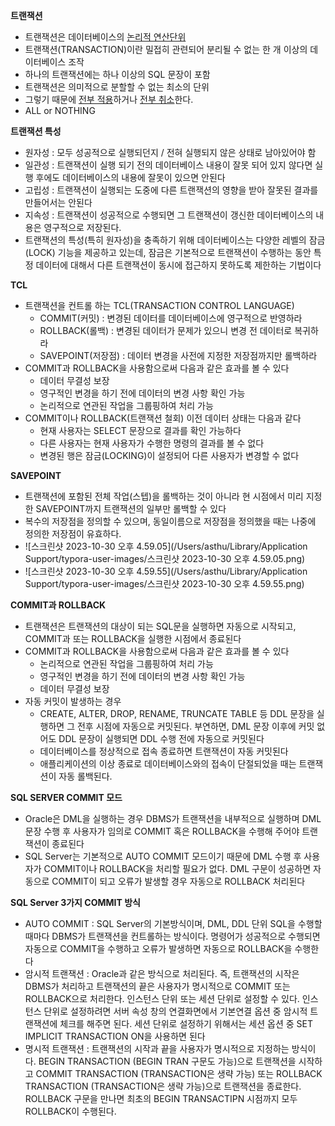 **트랜잭션**

- 트랜잭션은 데이터베이스의 <u>논리적 연산단위</u>
- 트랜잭션(TRANSACTION)이란 밀접히 관련되어 분리될 수 없는 한 개 이상의 데이터베이스 조작
- 하나의 트랜잭션에는 하나 이상의 SQL 문장이 포함
- 트랜잭션은 의미적으로 분할할 수 없는 최소의 단위
- 그렇기 때문에 <u>전부 적용</u>하거나 <u>전부 취소</u>한다.
- ALL or NOTHING

**트랜잭션 특성**

- 원자성 : 모두 성공적으로 실행되던지 / 전혀 실행되지 않은 상태로 남아있어야 함
- 일관성 : 트랜잭션이 실행 되기 전의 데이터베이스 내용이 잘못 되어 있지 않다면 실행 후에도 데이터베이스의 내용에 잘못이 있으면 안된다
- 고립성 : 트랜잭션이 실행되는 도중에 다른 트랜잭션의 영향을 받아 잘못된 결과를 만들어서는 안된다
- 지속성 : 트랜잭션이 성공적으로 수행되면 그 트랜잭션이 갱신한 데이터베이스의 내용은 영구적으로 저장된다.
- 트랜잭션의 특성(특히 원자성)을 충족하기 위해 데이터베이스는 다양한 레벨의 잠금(LOCK) 기능을 제공하고 있는데, 잠금은 기본적으로 트랜잭션이 수행하는 동안 특정 데이터에 대해서 다른 트랜잭션이 동시에 접근하지 못하도록 제한하는 기법이다

**TCL**

- 트랜잭션을 컨트롤 하는 TCL(TRANSACTION CONTROL LANGUAGE)
  - COMMIT(커밋) : 변경된 데이터를 데이터베이스에 영구적으로 반영하라
  - ROLLBACK(롤백) : 변경된 데이터가 문제가 있으니 변경 전 데이터로 복귀하라
  - SAVEPOINT(저장점) : 데이터 변경을 사전에 지정한 저장점까지만 롤백하라
- COMMIT과 ROLLBACK을 사용함으로써 다음과 같은 효과를 볼 수 있다
  - 데이터 무결성 보장
  - 영구적인 변경을 하기 전에 데이터의 변경 사항 확인 가능
  - 논리적으로 연관된 작업을 그룹핑하여 처리 가능
- COMMIT이나 ROLLBACK(트랜잭션 철회) 이전 데이터 상태는 다음과 같다
  - 현재 사용자는 SELECT 문장으로 결과를 확인 가능하다
  - 다른 사용자는 현재 사용자가 수행한 명령의 결과를 볼 수 없다
  - 변경된 행은 잠금(LOCKING)이 설정되어 다른 사용자가 변경할 수 없다

**SAVEPOINT**

- 트랜잭션에 포함된 전체 작업(스텝)을 롤백하는 것이 아니라 현 시점에서 미리 지정한 SAVEPOINT까지 트랜잭션의 일부만 롤백할 수 있다
- 복수의 저장점을 정의할 수 있으며, 동일이름으로 저장점을 정의했을 때는 나중에 정의한 저장점이 유효하다.
- ![스크린샷 2023-10-30 오후 4.59.05](/Users/asthu/Library/Application Support/typora-user-images/스크린샷 2023-10-30 오후 4.59.05.png)
- ![스크린샷 2023-10-30 오후 4.59.55](/Users/asthu/Library/Application Support/typora-user-images/스크린샷 2023-10-30 오후 4.59.55.png)

**COMMIT과 ROLLBACK**

- 트랜잭션은 트랜잭션의 대상이 되는 SQL문을 실행하면 자동으로 시작되고, COMMIT과 또는 ROLLBACK을 실행한 시점에서 종료된다
- COMMIT과 ROLLBACK을 사용함으로써 다음과 같은 효과를 볼 수 있다
  - 논리적으로 연관된 작업을 그룹핑하여 처리 가능
  - 영구적인 변경을 하기 전에 데이터의 변경 사항 확인 가능
  - 데이터 무결성 보장
- 자동 커밋이 발생하는 경우
  - CREATE, ALTER, DROP, RENAME, TRUNCATE TABLE 등 DDL 문장을 실행하면 그 전후 시점에 자동으로 커밋된다. 부연하면, DML 문장 이후에 커밋 없어도 DDL 문장이 실행되면 DDL 수행 전에 자동으로 커밋된다
  - 데이터베이스를 정상적으로 접속 종료하면 트랜잭션이 자동 커밋된다
  - 애플리케이션의 이상 종료로 데이터베이스와의 접속이 단절되었을 때는 트랜잭션이 자동 롤백된다.

**SQL SERVER COMMIT 모드**

- Oracle은 DML을 실행하는 경우 DBMS가 트랜잭션을 내부적으로 실행하며 DML 문장 수행 후 사용자가 임의로 COMMIT 혹은 ROLLBACK을 수행해 주어야 트랜잭션이 종료된다
- SQL Server는 기본적으로 AUTO COMMIT 모드이기 때문에 DML 수행 후 사용자가 COMMIT이나 ROLLBACK을 처리할 필요가 없다. DML 구문이 성공하면 자동으로 COMMIT이 되고 오류가 발생할 경우 자동으로 ROLLBACK 처리된다

**SQL Server 3가지 COMMIT 방식**

- AUTO COMMIT : SQL Server의 기본방식이며, DML, DDL 단위 SQL을 수행할 때마다 DBMS가 트랜잭션을 컨트롤하는 방식이다. 명령어가 성공적으로 수행되면 자동으로 COMMIT을 수행하고 오류가 발생하면 자동으로 ROLLBACK을 수행한다
- 암시적 트랜잭션 : Oracle과 같은 방식으로 처리된다. 즉, 트랜잭션의 시작은 DBMS가 처리하고 트랜잭션의 끝은 사용자가 명시적으로 COMMIT 또는 ROLLBACK으로 처리한다. 인스턴스 단위 또는 세션 단위로 설정할 수 있다. 인스턴스 단위로 설정하려면 서버 속성 창의 연결화면에서 기본연결 옵션 중 암시적 트랜잭션에 체크를 해주면 된다. 세션 단위로 설정하기 위해서는 세션 옵션 중 SET IMPLICIT TRANSACTION ON을 사용하면 된다
- 명시적 트랜잭션 : 트랜잭션의 시작과 끝을 사용자가 명시적으로 지정하는 방식이다. BEGIN TRANSACTION (BEGIN TRAN 구문도 가능)으로 트랜잭션을 시작하고 COMMIT TRANSACTION (TRANSACTION은 생략 가능) 또는 ROLLBACK TRANSACTION (TRANSACTION은 생략 가능)으로 트랜잭션을 종료한다. ROLLBACK 구문을 만나면 최초의 BEGIN TRANSACTIPN 시점까지 모두 ROLLBACK이 수행된다.